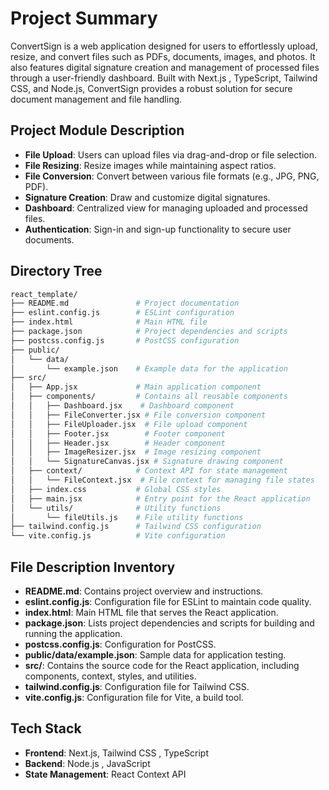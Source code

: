 # Project Summary

ConvertSign is a web application designed for users to effortlessly upload, resize, and convert files such as PDFs, documents, images, and photos. It also features digital signature creation and management of processed files through a user-friendly dashboard. Built with Next.js , TypeScript, Tailwind CSS, and Node.js, ConvertSign provides a robust solution for secure document management and file handling.

## Project Module Description

- **File Upload**: Users can upload files via drag-and-drop or file selection.
- **File Resizing**: Resize images while maintaining aspect ratios.
- **File Conversion**: Convert between various file formats (e.g., JPG, PNG, PDF).
- **Signature Creation**: Draw and customize digital signatures.
- **Dashboard**: Centralized view for managing uploaded and processed files.
- **Authentication**: Sign-in and sign-up functionality to secure user documents.

## Directory Tree

```bash
react_template/
├── README.md               # Project documentation
├── eslint.config.js        # ESLint configuration
├── index.html              # Main HTML file
├── package.json            # Project dependencies and scripts
├── postcss.config.js       # PostCSS configuration
├── public/
│   └── data/
│       └── example.json    # Example data for the application
├── src/
│   ├── App.jsx             # Main application component
│   ├── components/         # Contains all reusable components
│   │   ├── Dashboard.jsx    # Dashboard component
│   │   ├── FileConverter.jsx # File conversion component
│   │   ├── FileUploader.jsx  # File upload component
│   │   ├── Footer.jsx        # Footer component
│   │   ├── Header.jsx        # Header component
│   │   ├── ImageResizer.jsx  # Image resizing component
│   │   └── SignatureCanvas.jsx # Signature drawing component
│   ├── context/            # Context API for state management
│   │   └── FileContext.jsx  # File context for managing file states
│   ├── index.css           # Global CSS styles
│   ├── main.jsx            # Entry point for the React application
│   └── utils/              # Utility functions
│       └── fileUtils.js    # File utility functions
├── tailwind.config.js      # Tailwind CSS configuration
└── vite.config.js          # Vite configuration
```

## File Description Inventory

- **README.md**: Contains project overview and instructions.
- **eslint.config.js**: Configuration file for ESLint to maintain code quality.
- **index.html**: Main HTML file that serves the React application.
- **package.json**: Lists project dependencies and scripts for building and running the application.
- **postcss.config.js**: Configuration for PostCSS.
- **public/data/example.json**: Sample data for application testing.
- **src/**: Contains the source code for the React application, including components, context, styles, and utilities.
- **tailwind.config.js**: Configuration file for Tailwind CSS.
- **vite.config.js**: Configuration file for Vite, a build tool.

## Tech Stack

- **Frontend**: Next.js, Tailwind CSS , TypeScript
- **Backend**: Node.js , JavaScript
- **State Management**: React Context API
